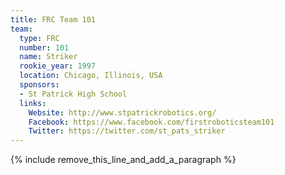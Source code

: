 ```yaml
---
title: FRC Team 101
team:
  type: FRC
  number: 101
  name: Striker
  rookie_year: 1997
  location: Chicago, Illinois, USA
  sponsors:
  - St Patrick High School
  links:
    Website: http://www.stpatrickrobotics.org/
    Facebook: https://www.facebook.com/firstroboticsteam101
    Twitter: https://twitter.com/st_pats_striker
---
```


{% include remove_this_line_and_add_a_paragraph %}